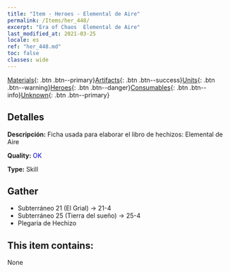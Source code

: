```yaml
---
title: "Item - Heroes - Elemental de Aire"
permalink: /Items/her_448/
excerpt: "Era of Chaos  Elemental de Aire"
last_modified_at: 2021-03-25
locale: es
ref: "her_448.md"
toc: false
classes: wide
---
```

 [Materials](/es/Items/){: .btn .btn--primary}[Artifacts](/es/Items/Artifacts/){: .btn .btn--success}[Units](/es/Items/Units/){: .btn .btn--warning}[Heroes](/es/Items/Heroes/){: .btn .btn--danger}[Consumables](/es/Items/Consumables/){: .btn .btn--info}[Unknown](/es/Items/Unknown/){: .btn .btn--primary}

## Detalles
 **Descripción:** Ficha usada para elaborar el libro de hechizos: Elemental de Aire

 **Quality:** <span style="color: #0000CD">OK</span>

 **Type:** Skill

## Gather

*    Subterráneo 21 (El Grial) -> 21-4 
*    Subterráneo 25 (Tierra del sueño) -> 25-4 
*    Plegaria de Hechizo 

## This item contains:

  None

